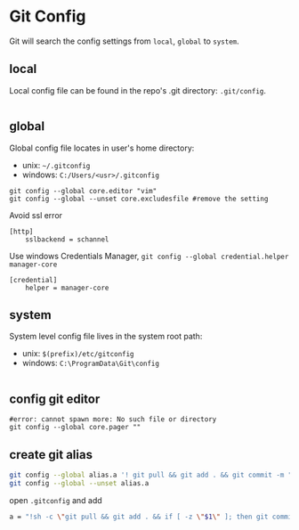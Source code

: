 # Git Config

Git will search the config settings from  `local`, `global` to `system`.

## local
Local config file can be found in the repo's .git directory: `.git/config`.
```
```

## global
Global config file locates in user's home directory:
- unix: `~/.gitconfig`
- windows: `C:/Users/<usr>/.gitconfig`
```
git config --global core.editor "vim"
git config --global --unset core.excludesfile #remove the setting
```

Avoid ssl error
```
[http]
	sslbackend = schannel
```

Use windows Credentials Manager,
`git config --global credential.helper manager-core`
```
[credential]
	helper = manager-core
```

## system
System level config file lives in the system root path:
- unix: `$(prefix)/etc/gitconfig`
- windows: `C:\ProgramData\Git\config`
```
```

## config git editor
```
#error: cannot spawn more: No such file or directory
git config --global core.pager ""
```

## create git alias
```sh
git config --global alias.a '! git pull && git add . && git commit -m "d" && git push'
git config --global --unset alias.a
```
open `.gitconfig` and add
```sh
a = "!sh -c \"git pull && git add . && if [ -z \"$1\" ]; then git commit -m \"update\"; else git commit -m \"$1\"; fi && git push\""
```
